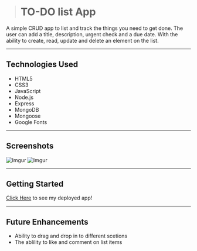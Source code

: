 > # TO-DO list App
> 
A simple CRUD app to list and track the things you need to get done. The user can add a title, description, urgent check and a due date. With the ability to create, read, update and delete an element on the list. 
___
## Technologies Used
- HTML5
- CSS3
- JavaScript
- Node.js
- Express
- MongoDB
- Mongoose
- Google Fonts
___
## Screenshots

![Imgur](https://i.imgur.com/cAzzY1G.png)
![Imgur](https://i.imgur.com/8hkhFBq.png)


___
## Getting Started
[Click Here](https://dazzoc.github.io/Hex-Color-App/) to see my deployed app!
___
## Future Enhancements
- Ability to drag and drop in to different scetions 
- The ablility to like and comment on list items